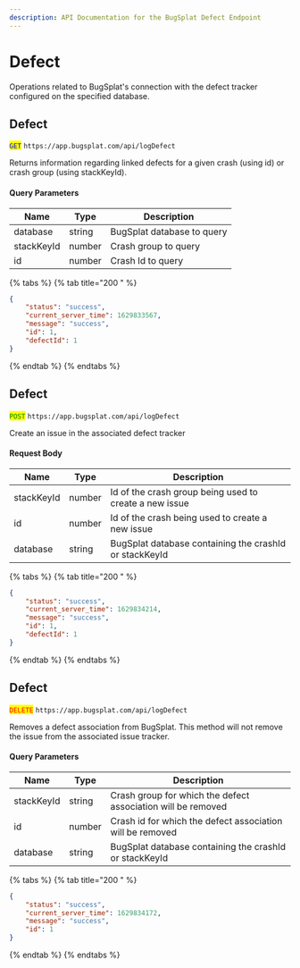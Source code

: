 ```yaml
---
description: API Documentation for the BugSplat Defect Endpoint
---
```


# Defect

Operations related to BugSplat's connection with the defect tracker configured on the specified database.

## Defect

<mark style="color:blue;">`GET`</mark> `https://app.bugsplat.com/api/logDefect`

Returns information regarding linked defects for a given crash (using id) or crash group (using stackKeyId).

#### Query Parameters

| Name       | Type   | Description                |
| ---------- | ------ | -------------------------- |
| database   | string | BugSplat database to query |
| stackKeyId | number | Crash group to query       |
| id         | number | Crash Id to query          |

{% tabs %}
{% tab title="200 " %}
```json
{
    "status": "success",
    "current_server_time": 1629833567,
    "message": "success",
    "id": 1,
    "defectId": 1
}
```
{% endtab %}
{% endtabs %}

## Defect

<mark style="color:green;">`POST`</mark> `https://app.bugsplat.com/api/logDefect`

Create an issue in the associated defect tracker

#### Request Body

| Name       | Type   | Description                                            |
| ---------- | ------ | ------------------------------------------------------ |
| stackKeyId | number | Id of the crash group being used to create a new issue |
| id         | number | Id of the crash being used to create a new issue       |
| database   | string | BugSplat database containing the crashId or stackKeyId |

{% tabs %}
{% tab title="200 " %}
```json
{
    "status": "success",
    "current_server_time": 1629834214,
    "message": "success",
    "id": 1,
    "defectId": 1
}
```
{% endtab %}
{% endtabs %}

## Defect

<mark style="color:red;">`DELETE`</mark> `https://app.bugsplat.com/api/logDefect`

Removes a defect association from BugSplat. This method will not remove the issue from the associated issue tracker.

#### Query Parameters

| Name       | Type   | Description                                                  |
| ---------- | ------ | ------------------------------------------------------------ |
| stackKeyId | string | Crash group for which the defect association will be removed |
| id         | number | Crash id for which the defect association will be removed    |
| database   | string | BugSplat database containing the crashId or stackKeyId       |

{% tabs %}
{% tab title="200 " %}
```json
{
    "status": "success",
    "current_server_time": 1629834172,
    "message": "success",
    "id": 1
}
```
{% endtab %}
{% endtabs %}

